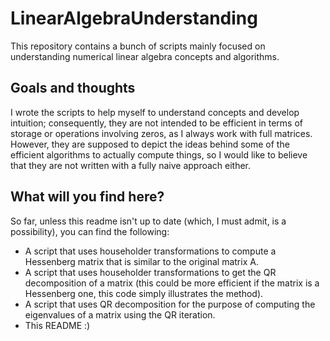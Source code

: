 # LinearAlgebraUnderstanding

This repository contains a bunch of scripts mainly focused on understanding numerical linear algebra concepts and algorithms.

## Goals and thoughts
I wrote the scripts to help myself to understand concepts and develop intuition; consequently, they are not intended to be efficient in terms of storage or operations involving zeros, as I always work with full matrices. However, they are supposed to depict the ideas behind some of the efficient algorithms to actually compute things, so I would like to believe that they are not written with a fully naive approach either.

## What will you find here?
So far, unless this readme isn't up to date (which, I must admit, is a possibility), you can find the following:
* A script that uses householder transformations to compute a Hessenberg matrix that is similar to the original matrix A.
* A script that uses householder transformations to get the QR decomposition of a matrix (this could be more efficient if the matrix is a Hessenberg one, this code simply illustrates the method).
* A script that uses QR decomposition for the purpose of computing the eigenvalues of a matrix using the QR iteration.
* This README :)

